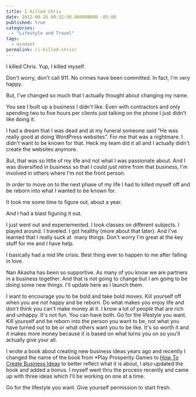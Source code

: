 ```yaml
---
title: I Killed Chris
date: 2012-09-26 00:32:58.000000000 -05:00
published: true
categories:
  - "Lifestyle and Travel"
tags:
  - mindset
permalink: /i-killed-chris/
---
```

I killed Chris. Yup, I killed myself.

Don't worry, don't call 911. No crimes have been committed. In fact, I'm very happy.

But, I've changed so much that I actually thought about changing my name.

You see I built up a business I didn't like. Even with contractors and only spending two to five hours per clients just talking on the phone I just didn't like doing it.

I had a dream that I was dead and at my funeral someone said "He was really good at doing WordPress websites". For me that was a nightmare. I didn't want to be known for that. Heck my team did it all and I actually didn't create the websites anymore.

But, that was so little of my life and not what I was passionate about. And I was diversified in business so that I could just retire from that business, I'm involved in others where I'm not the front person.

In order to move on to the next phase of my life I had to killed myself off and be reborn into what I wanted to be known for.

It took me some time to figure out, about a year.

And I had a blast figuring it out.

I just went out and experiemented. I took classes on different subjects. I played around. I traveled. I got healthy (more about that later). And I've learned that I really suck at  many things. Don't worry I'm great at the key stuff for me and I have help.

I basically had a mid life crisis. Best thing ever to happen to me after falling in love.

Nan Akasha has been so supportive. As many of you know we are partners in a business together. And that is not going to change but I am going to be doing some new things. I'll update here as I launch them.

I want to encourage you to be bold and take bold moves. Kill yourself off when you are not happy and be reborn. Do what makes you enjoy life and don't think you can't make money at it. I know a lot of people that are rich and unhappy. It's not fun. You can have both. Go for the lifestyle you want. Kill yourself and be reborn into the person you want to be, not what you have turned out to be or what others want you to be like. It's so worth it and it makes more money because it is based on what turns you on so you'll actually give your all.

I wrote a book about creating new business ideas years ago and recently I changed the name of the book from  *Play Prosperity Games to [How To Create Business Ideas](/business-ideas/) to better reflect what it is about, I also updated the book and added a bonus. I myself went thru the process recently and came up with three ideas which I'll be working on one at a time.

Go for the lifestyle you want. Give yourself permission to start fresh.